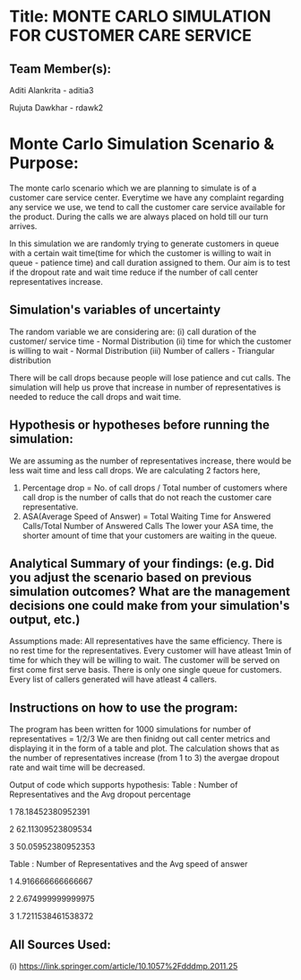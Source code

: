# Title: MONTE CARLO SIMULATION FOR CUSTOMER CARE SERVICE

## Team Member(s):
Aditi Alankrita - aditia3

Rujuta Dawkhar - rdawk2

# Monte Carlo Simulation Scenario & Purpose:
The monte carlo scenario which we are planning to simulate is of a customer care service center. Everytime we have any complaint regarding any service we use, we tend to call the customer care service available for the product. During the calls we are always placed on hold till our turn arrives. 

In this simulation we are randomly trying to generate customers in queue with a certain wait time(time for which the customer is willing to wait in queue - patience time) and call duration assigned  to them. Our aim is to test if the dropout rate and wait time reduce if the number of call center representatives increase.

## Simulation's variables of uncertainty
The random variable we are considering are:
(i) call duration of the customer/ service time - Normal Distribution
(ii) time for which the customer is willing to wait - Normal Distribution
(iii) Number of callers - Triangular distribution

There will be call drops because people will lose patience and cut calls.
The simulation will help us prove that increase in number of representatives is needed to reduce the call drops and wait time.

## Hypothesis or hypotheses before running the simulation:
We are assuming as the number of representatives increase, there would be less wait time and less call drops.
We are calculating 2 factors here,
1. Percentage drop = No. of call drops / Total number of customers
   where call drop is the number of calls that do not reach the customer care representative.
2. ASA(Average Speed of Answer) = Total Waiting Time for Answered Calls/Total Number of Answered Calls
   The lower your ASA time, the shorter amount of time that your customers are waiting in the queue.

## Analytical Summary of your findings: (e.g. Did you adjust the scenario based on previous simulation outcomes?  What are the management decisions one could make from your simulation's output, etc.)

Assumptions made:
All representatives have the same efficiency.
There is no rest time for the representatives.
Every customer will have atleast 1min of time for which they will be willing to wait.
The customer will be served on first come first serve basis.
There is only one single queue for customers.
Every list of callers generated will have atleast 4 callers.

## Instructions on how to use the program:
The program has been written for 1000 simulations for number of representatives = 1/2/3
We are then finidng out call center metrics and displaying it in the form of a table and plot.
The calculation shows that as the number of representatives increase (from 1 to 3) the avergae dropout rate and wait time will be decreased.

Output of code which supports hypothesis:
Table : Number of Representatives and the Avg dropout percentage

1 	   78.18452380952391

2	   62.11309523809534

3	   50.05952380952353

Table : Number of Representatives and the Avg speed of answer 

1	   4.916666666666667

2	   2.674999999999975

3	   1.7211538461538372


## All Sources Used:

(i) https://link.springer.com/article/10.1057%2Fdddmp.2011.25

